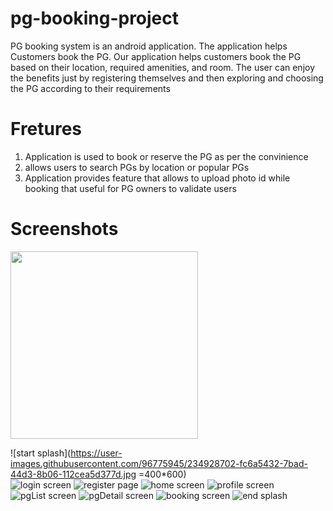 # pg-booking-project
PG booking system is an android application. The application helps Customers book the PG. Our application helps customers book the PG based on their location, required amenities, and room. The user can enjoy the benefits just by registering themselves and then exploring and choosing the PG according to their requirements

# Fretures 

1. Application is used to book or reserve the PG as per the convinience
2. allows users to search PGs by location or popular PGs
3. Application provides feature that allows to upload photo id while booking that useful for PG owners to validate users

# Screenshots
<img src = "https://user-images.githubusercontent.com/96775945/234928958-2e0ce966-be6c-4d80-94ab-b5ec122f882b.jpg" width="300" heigth="600"/>

![start splash](https://user-images.githubusercontent.com/96775945/234928702-fc6a5432-7bad-44d3-8b06-112cea5d377d.jpg =400*600)  
![login screen](https://user-images.githubusercontent.com/96775945/234928958-2e0ce966-be6c-4d80-94ab-b5ec122f882b.jpg)
![register page](https://user-images.githubusercontent.com/96775945/234929004-46d5dd6b-fcad-49ca-b4e4-c83af3bae42b.png)
![home screen](https://user-images.githubusercontent.com/96775945/234929106-79c7e648-9dd4-42f7-bb8c-db2457c1384f.jpg)
![profile screen](https://user-images.githubusercontent.com/96775945/234929156-7bcad11a-2a27-4f97-a234-733be20245ff.jpg)
![pgList screen](https://user-images.githubusercontent.com/96775945/234929220-4b820749-f910-40b7-bfc7-e4862edcbe87.jpg)
![pgDetail screen](https://user-images.githubusercontent.com/96775945/234929311-ee2dc714-2b2a-45c2-a1b3-9806a8735a7e.jpg)
![booking screen](https://user-images.githubusercontent.com/96775945/234929358-2e0cf9bb-25e5-47cd-a6d6-33467b95c93a.jpg)
![end splash](https://user-images.githubusercontent.com/96775945/234929420-ea72f6c5-82a4-4e2e-af17-ba7d079bc97c.jpg)
